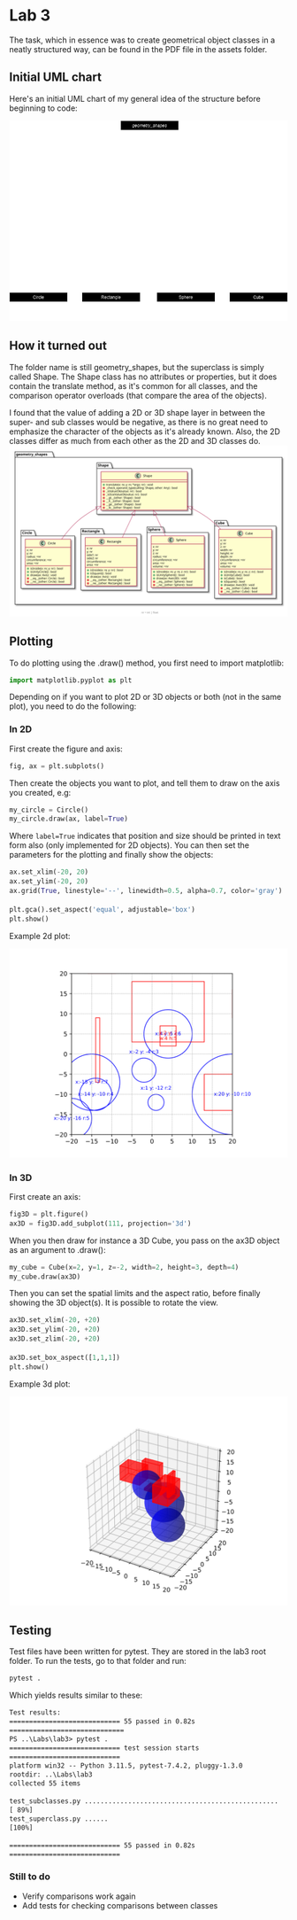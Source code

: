 # Lab 3

The task, which in essence was to create geometrical object classes in a neatly structured way, can be found in the PDF file in the assets folder.

## Initial UML chart
Here's an initial UML chart of my general idea of the structure before beginning to code:

![Initial UML Diagram](./assets/Labb3UML.drawio.png)

## How it turned out
The folder name is still geometry_shapes, but the superclass is simply called Shape. The Shape class has no attributes or properties, but it does contain the translate method, as it's common for all classes, and the comparison operator overloads (that compare the area of the objects).

I found that the value of adding a 2D or 3D shape layer in between the super- and sub classes would be negative, as there is no great need to emphasize the character of the objects as it's already known. Also, the 2D classes  differ as much from each other as the 2D and 3D classes do. 
![Final UML Diagram](./assets/uml.svg)

## Plotting
To do plotting using the .draw() method, you first need to import matplotlib:
```python
import matplotlib.pyplot as plt
```
Depending on if you want to plot 2D or 3D objects or both (not in the same plot), you need to do the following:
### In 2D
First create the figure and axis:
```python
fig, ax = plt.subplots()
```

Then create the objects you want to plot, and tell them to draw on the axis you created, e.g:

```python
my_circle = Circle()
my_circle.draw(ax, label=True)
```

Where ``label=True`` indicates that position and size should be printed in text form also (only implemented for 2D objects). You can then set the parameters for the plotting and finally show the objects:

```python
ax.set_xlim(-20, 20)
ax.set_ylim(-20, 20)
ax.grid(True, linestyle='--', linewidth=0.5, alpha=0.7, color='gray')

plt.gca().set_aspect('equal', adjustable='box')
plt.show()
```
Example 2d plot:

![Example 2D plot](./assets/2dplot.svg)


### In 3D
First create an axis:
```python
fig3D = plt.figure()
ax3D = fig3D.add_subplot(111, projection='3d')
```

When you then draw for instance a 3D Cube, you pass on the ax3D object as an argument to .draw():
```python
my_cube = Cube(x=2, y=1, z=-2, width=2, height=3, depth=4)
my_cube.draw(ax3D)
``` 
Then you can set the spatial limits and the aspect ratio, before finally showing the 3D object(s). It is possible to rotate the view.
```python
ax3D.set_xlim(-20, +20)
ax3D.set_ylim(-20, +20)
ax3D.set_zlim(-20, +20)

ax3D.set_box_aspect([1,1,1])
plt.show()
``` 
Example 3d plot:

![Example 3D plot](./assets/3dplot.svg)

## Testing
Test files have been written for pytest. They are stored in the lab3 root folder. To run the tests, go to that folder and run:
```bash
pytest .
```
Which yields results similar to these:
```
Test results:
============================ 55 passed in 0.82s ============================= 
PS ..\Labs\lab3> pytest .
============================ test session starts ============================
platform win32 -- Python 3.11.5, pytest-7.4.2, pluggy-1.3.0
rootdir: ..\Labs\lab3
collected 55 items

test_subclasses.py .................................................  [ 89%]
test_superclass.py ......                                             [100%]

============================ 55 passed in 0.82s ============================
```

### Still to do
* Verify comparisons work again
* Add tests for checking comparisons between classes